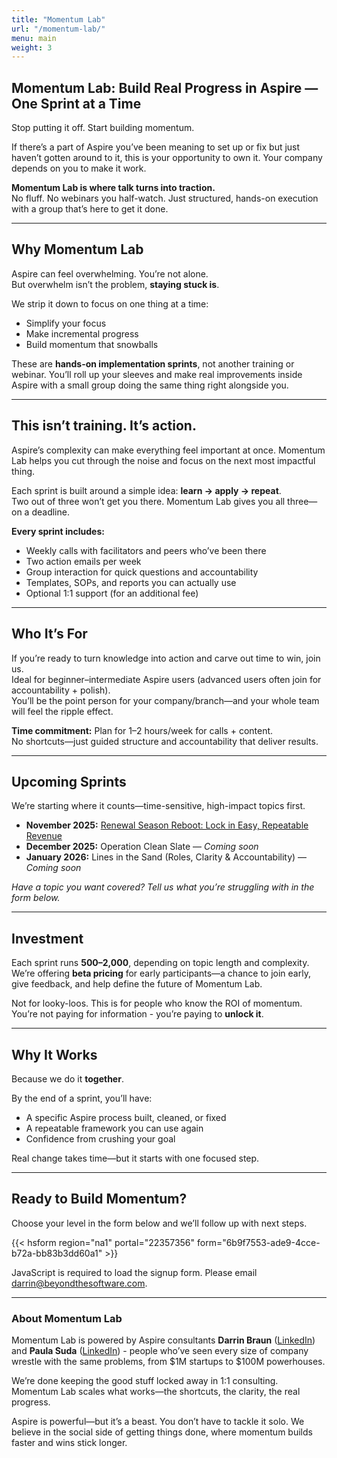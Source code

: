 ```yaml
---
title: "Momentum Lab"
url: "/momentum-lab/"
menu: main
weight: 3
---
```


## Momentum Lab: Build Real Progress in Aspire — One Sprint at a Time

Stop putting it off. Start building momentum.  

If there’s a part of Aspire you’ve been meaning to set up or fix but just haven’t gotten around to it, this is your opportunity to own it. Your company depends on you to make it work.

**Momentum Lab is where talk turns into traction.**  
No fluff. No webinars you half-watch. Just structured, hands-on execution with a group that’s here to get it done.

---

## Why Momentum Lab

Aspire can feel overwhelming. You’re not alone.  
But overwhelm isn’t the problem, **staying stuck is**.

We strip it down to focus on one thing at a time:

- Simplify your focus  
- Make incremental progress  
- Build momentum that snowballs  

These are **hands-on implementation sprints**, not another training or webinar. You’ll roll up your sleeves and make real improvements inside Aspire with a small group doing the same thing right alongside you.

---

## This isn’t training. It’s action.

Aspire’s complexity can make everything feel important at once. Momentum Lab helps you cut through the noise and focus on the next most impactful thing.

Each sprint is built around a simple idea: **learn → apply → repeat**.  
Two out of three won’t get you there. Momentum Lab gives you all three—on a deadline.

**Every sprint includes:**
- Weekly calls with facilitators and peers who’ve been there
- Two action emails per week
- Group interaction for quick questions and accountability
- Templates, SOPs, and reports you can actually use
- Optional 1:1 support (for an additional fee)

---

## Who It’s For

If you’re ready to turn knowledge into action and carve out time to win, join us.  
Ideal for beginner–intermediate Aspire users (advanced users often join for accountability + polish).  
You’ll be the point person for your company/branch—and your whole team will feel the ripple effect.

**Time commitment:** Plan for 1–2 hours/week for calls + content.  
No shortcuts—just guided structure and accountability that deliver results.

---

## Upcoming Sprints

We’re starting where it counts—time-sensitive, high-impact topics first.

- **November 2025:** [Renewal Season Reboot: Lock in Easy, Repeatable Revenue](/momentum-lab/november-renewals/)
- **December 2025:** Operation Clean Slate — *Coming soon*
- **January 2026:** Lines in the Sand (Roles, Clarity & Accountability) — *Coming soon*

*Have a topic you want covered? Tell us what you’re struggling with in the form below.*

---

## Investment

Each sprint runs **$500–$2,000**, depending on topic length and complexity.  
We’re offering **beta pricing** for early participants—a chance to join early, give feedback, and help define the future of Momentum Lab.

Not for looky-loos. This is for people who know the ROI of momentum.  
You’re not paying for information - you’re paying to **unlock it**.

---

## Why It Works

Because we do it **together**.

By the end of a sprint, you’ll have:
- A specific Aspire process built, cleaned, or fixed  
- A repeatable framework you can use again  
- Confidence from crushing your goal  

Real change takes time—but it starts with one focused step.

---

## Ready to Build Momentum?

Choose your level in the form below and we’ll follow up with next steps.

{{< hsform region="na1" portal="22357356" form="6b9f7553-ade9-4cce-b72a-bb83b3dd60a1" >}}

<noscript>
  JavaScript is required to load the signup form. Please email <a href="mailto:darrin@beyondthesoftware.com">darrin@beyondthesoftware.com</a>.
</noscript>

---

### About Momentum Lab

Momentum Lab is powered by Aspire consultants **Darrin Braun** ([LinkedIn](https://www.linkedin.com/in/darrinbraun/)) and **Paula Suda** ([LinkedIn](https://www.linkedin.com/in/paula-suda/)) - people who’ve seen every size of company wrestle with the same problems, from $1M startups to $100M powerhouses.

We’re done keeping the good stuff locked away in 1:1 consulting. Momentum Lab scales what works—the shortcuts, the clarity, the real progress.

Aspire is powerful—but it’s a beast. You don’t have to tackle it solo. We believe in the social side of getting things done, where momentum builds faster and wins stick longer.
